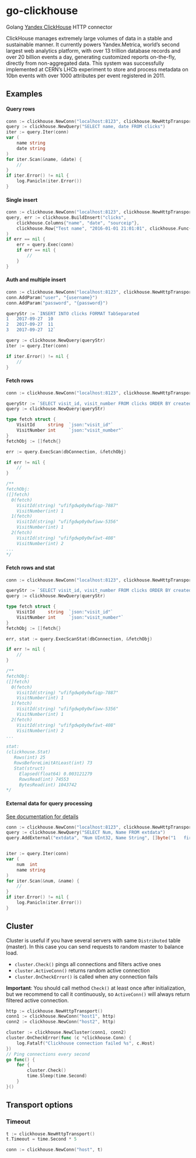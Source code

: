 # go-clickhouse 

Golang [Yandex ClickHouse](https://clickhouse.yandex/) HTTP connector

ClickHouse manages extremely large volumes of data in a stable and sustainable manner.
It currently powers Yandex.Metrica, world’s second largest web analytics platform,
with over 13 trillion database records and over 20 billion events a day, generating
customized reports on-the-fly, directly from non-aggregated data. This system was
successfully implemented at CERN’s LHCb experiment to store and process metadata on
10bn events with over 1000 attributes per event registered in 2011.

## Examples

#### Query rows

```go
conn := clickhouse.NewConn("localhost:8123", clickhouse.NewHttpTransport())
query := clickhouse.NewQuery("SELECT name, date FROM clicks")
iter := query.Iter(conn)
var (
    name string
    date string
)
for iter.Scan(&name, &date) {
    //
}
if iter.Error() != nil {
    log.Panicln(iter.Error())
}
```

#### Single insert
```go
conn := clickhouse.NewConn("localhost:8123", clickhouse.NewHttpTransport())
query, err := clickhouse.BuildInsert("clicks",
    clickhouse.Columns{"name", "date", "sourceip"},
    clickhouse.Row{"Test name", "2016-01-01 21:01:01", clickhouse.Func{"IPv4StringToNum", "192.0.2.192"}},
)
if err == nil {
    err = query.Exec(conn)
    if err == nil {
        //
    }
}
```

#### Auth and multiple insert
```go
conn := clickhouse.NewConn("localhost:8123", clickhouse.NewHttpTransport())
conn.AddParam("user", "{username}")
conn.AddParam("password", "{password}")

queryStr := `INSERT INTO clicks FORMAT TabSeparated
1	2017-09-27	10
2	2017-09-27	11
3	2017-09-27	12`

query := clickhouse.NewQuery(queryStr)
iter := query.Iter(conn)

if iter.Error() != nil {
    //
}
```

#### Fetch rows
```go
conn := clickhouse.NewConn("localhost:8123", clickhouse.NewHttpTransport())

queryStr := `SELECT visit_id, visit_number FROM clicks ORDER BY created_at DESC LIMIT 5`
query := clickhouse.NewQuery(queryStr)

type fetch struct {
    VisitId     string  `json:"visit_id"`
    VisitNumber int     `json:"visit_number"`
}
fetchObj := []fetch{}

err := query.ExecScan(dbConnection, &fetchObj)

if err != nil {
    //
}

/**
fetchObj:
([]fetch)
  0(fetch)
    VisitId(string) "ufifgdwp0y0wfiqp-7887"
    VisitNumber(int) 1
  1(fetch)
    VisitId(string) "ufifgdwp0y0wfiww-5356"
    VisitNumber(int) 1
  2(fetch)
    VisitId(string) "ufifgdwp0y0wfiwt-408"
    VisitNumber(int) 2
...
*/
```

#### Fetch rows and stat
```go
conn := clickhouse.NewConn("localhost:8123", clickhouse.NewHttpTransport())

queryStr := `SELECT visit_id, visit_number FROM clicks ORDER BY created_at DESC LIMIT 5`
query := clickhouse.NewQuery(queryStr)

type fetch struct {
    VisitId     string  `json:"visit_id"`
    VisitNumber int     `json:"visit_number"`
}
fetchObj := []fetch{}

err, stat := query.ExecScanStat(dbConnection, &fetchObj)

if err != nil {
    //
}

/**
fetchObj:
([]fetch)
  0(fetch)
    VisitId(string) "ufifgdwp0y0wfiqp-7887"
    VisitNumber(int) 1
  1(fetch)
    VisitId(string) "ufifgdwp0y0wfiww-5356"
    VisitNumber(int) 1
  2(fetch)
    VisitId(string) "ufifgdwp0y0wfiwt-408"
    VisitNumber(int) 2
...

stat:
(clickhouse.Stat)
   Rows(int) 25
   RowsBeforeLimitAtLeast(int) 73
   Stat(struct)
     Elapsed(float64) 0.003121279
     RowsRead(int) 74553
     BytesRead(int) 1043742
*/
```

#### External data for query processing

[See documentation for details](https://clickhouse.yandex/reference_en.html#External%20data%20for%20query%20processing) 

```go
conn := clickhouse.NewConn("localhost:8123", clickhouse.NewHttpTransport())
query := clickhouse.NewQuery("SELECT Num, Name FROM extdata")
query.AddExternal("extdata", "Num UInt32, Name String", []byte("1	first\n2	second")) // tab separated


iter := query.Iter(conn)
var (
    num  int
    name string
)
for iter.Scan(&num, &name) {
    //
}
if iter.Error() != nil {
    log.Panicln(iter.Error())
}
```

## Cluster

Cluster is useful if you have several servers with same `Distributed` table (master). In this case you can send
requests to random master to balance load.

* `cluster.Check()` pings all connections and filters active ones
* `cluster.ActiveConn()` returns random active connection
* `cluster.OnCheckError()` is called when any connection fails

**Important**: You should call method `Check()` at least once after initialization, but we recommend
to call it continuously, so `ActiveConn()` will always return filtered active connection.

```go
http := clickhouse.NewHttpTransport()
conn1 := clickhouse.NewConn("host1", http)
conn2 := clickhouse.NewConn("host2", http)

cluster := clickhouse.NewCluster(conn1, conn2)
cluster.OnCheckError(func (c *clickhouse.Conn) {
    log.Fatalf("Clickhouse connection failed %s", c.Host)
})
// Ping connections every second
go func() {
    for {
        cluster.Check()
        time.Sleep(time.Second)
    }
}()
```

## Transport options

### Timeout

```go
t := clickhouse.NewHttpTransport()
t.Timeout = time.Second * 5

conn := clickhouse.NewConn("host", t)
```
